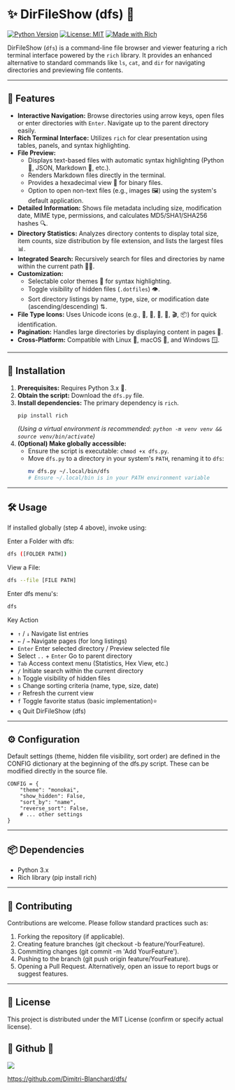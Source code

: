 # ✨ DirFileShow (dfs) 📂

[![Python Version](https://img.shields.io/badge/Python-3.x-blue.svg)](https://python.org)
[![License: MIT](https://img.shields.io/badge/License-MIT-yellow.svg)](https://opensource.org/licenses/MIT)
[![Made with Rich](https://img.shields.io/badge/Made%20with-Rich-cyan.svg)](https://github.com/Textualize/rich)

DirFileShow (`dfs`) is a command-line file browser and viewer featuring a rich terminal interface powered by the `rich` library. It provides an enhanced alternative to standard commands like `ls`, `cat`, and `dir` for navigating directories and previewing file contents.

---

## 🌟 Features

* **Interactive Navigation:** Browse directories using arrow keys, open files or enter directories with `Enter`. Navigate up to the parent directory easily.
* **Rich Terminal Interface:** Utilizes `rich` for clear presentation using tables, panels, and syntax highlighting.
* **File Preview:**
    * Displays text-based files with automatic syntax highlighting (Python 🐍, JSON, Markdown 📝, etc.).
    * Renders Markdown files directly in the terminal.
    * Provides a hexadecimal view 👾 for binary files.
    * Option to open non-text files (e.g., images 🖼️) using the system's default application.
* **Detailed Information:** Shows file metadata including size, modification date, MIME type, permissions, and calculates MD5/SHA1/SHA256 hashes 🔍.
* **Directory Statistics:** Analyzes directory contents to display total size, item counts, size distribution by file extension, and lists the largest files 📊.
* **Integrated Search:** Recursively search for files and directories by name within the current path 🕵️‍♀️.
* **Customization:**
    * Selectable color themes 🎨 for syntax highlighting.
    * Toggle visibility of hidden files (`.dotfiles`) 👁️.
    * Sort directory listings by name, type, size, or modification date (ascending/descending) ⇅.
* **File Type Icons:** Uses Unicode icons (e.g., 📁, 📄, 🐍, 🎵, 🎬, 📦) for quick identification.
* **Pagination:** Handles large directories by displaying content in pages 📖.
* **Cross-Platform:** Compatible with Linux 🐧, macOS 🍎, and Windows 🪟.

---

## 🚀 Installation

1.  **Prerequisites:** Requires Python 3.x 🐍.
2.  **Obtain the script:** Download the `dfs.py` file.
3.  **Install dependencies:** The primary dependency is `rich`.
    ```bash
    pip install rich
    ```
    *(Using a virtual environment is recommended: `python -m venv venv && source venv/bin/activate`)*
4.  **(Optional) Make globally accessible:**
    * Ensure the script is executable: `chmod +x dfs.py`.
    * Move `dfs.py` to a directory in your system's `PATH`, renaming it to `dfs`:
        ```bash
        mv dfs.py ~/.local/bin/dfs
        # Ensure ~/.local/bin is in your PATH environment variable
        ```

---

## 🛠️ Usage

If installed globally (step 4 above), invoke using:

Enter a Folder with dfs:
```bash
dfs ([FOLDER PATH])
```

View a File:
```bash
dfs --file [FILE PATH]
```

Enter dfs menu's:
```bash
dfs
```

Key	Action		
* `↑` / `↓`	Navigate list entries		
* `←` / `→`	Navigate pages (for long listings)		
* `Enter`	Enter selected directory / Preview selected file		
* Select `..` + `Enter`	Go to parent directory		
* `Tab`	Access context menu (Statistics, Hex View, etc.)		
* `/`	Initiate search within the current directory		
* `h`	Toggle visibility of hidden files		
* `s`	Change sorting criteria (name, type, size, date)		
* `r`	Refresh the current view		
* `f`	Toggle favorite status (basic implementation)⭐		
* `q`	Quit DirFileShow (dfs)

---

## ⚙️ Configuration

Default settings (theme, hidden file visibility, sort order) are defined in the CONFIG dictionary at the beginning of the dfs.py script. These can be modified directly in the source file.

```
CONFIG = {
    "theme": "monokai",
    "show_hidden": False,
    "sort_by": "name",
    "reverse_sort": False,
    # ... other settings
}
```

---

## 📦 Dependencies

* Python 3.x
* Rich library (pip install rich)

---

## 🙏 Contributing

Contributions are welcome. Please follow standard practices such as:

1. Forking the repository (if applicable).
2. Creating feature branches (git checkout -b feature/YourFeature).
3. Committing changes (git commit -m 'Add YourFeature').
4. Pushing to the branch (git push origin feature/YourFeature).
5. Opening a Pull Request. Alternatively, open an issue to report bugs or suggest features.

---

## 📜 License

This project is distributed under the MIT License (confirm or specify actual license).

## 🌟 Github 🌟

![](https://avatars.githubusercontent.com/u/186400865?s=400&u=7b3aa925f867346d26819eb152c9075d87d2beb1&v=4)

https://github.com/Dimitri-Blanchard/dfs/
